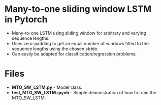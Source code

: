 # Many-to-one sliding window LSTM in Pytorch

* Many-to-one LSTM using sliding window for arbitrary and varying sequence lengths.
* Uses zero-padding to get an equal number of windows fitted to the sequence lengths using the chosen stride.
* Can easily be adapted for classification/regression problems.

# Files

* **MTO_SW_LSTM.py** - Model class.
* **test_MTO_SW_LSTM.ipynb** - Simple demonstration of how to train the MTO_SW_LSTM.

